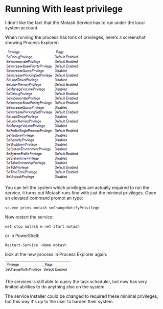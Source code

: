 
# Running With least privilege

I don't like the fact that the Motash Service has to run under the local system account.

When running the process has tons of privileges, here's a screenshot showing Process Explorer:

![Full privileges](motashfullprivs.png)

You can tell the system which privileges are actually required to run the service, it turns out
Motash runs fine with just the minimal privileges. Open an elevated command prompt an type:

`sc.exe privs motash seChangeNotifyPrivilege`

Now restart the service:

    net stop motash & net start motash

or in PowerShell:

    Restart-Service -Name motash

look at the new process in Process Explorer again:

![Least privileges](motashleastprivs.png)

The services is still able to query the task scheduler, but now has very limited abilities to do anything else on the system.

The service installer could be changed to required these minimal privileges, but this way it's up to the user to harden their system.